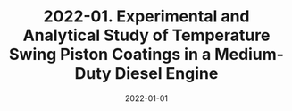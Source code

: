 ---
title: "2022-01. Experimental and Analytical Study of Temperature Swing Piston Coatings in a Medium-Duty Diesel Engine"
collection: publications
permalink: 
excerpt:
date: 2022-01-01
venue: 'SAE Technical Paper'
paperurl: 'https://saemobilus.sae.org/content/2022-01-0442'
citation: 'Babu. A, <b>G. Koutsakis</b>, S. Kokjohn, M. Andrie, "Experimental and Analytical Study of Temperature Swing Piston Coatings in a Medium-Duty Diesel Engine", <i>SAE Technical Paper</i> (2022)'
---